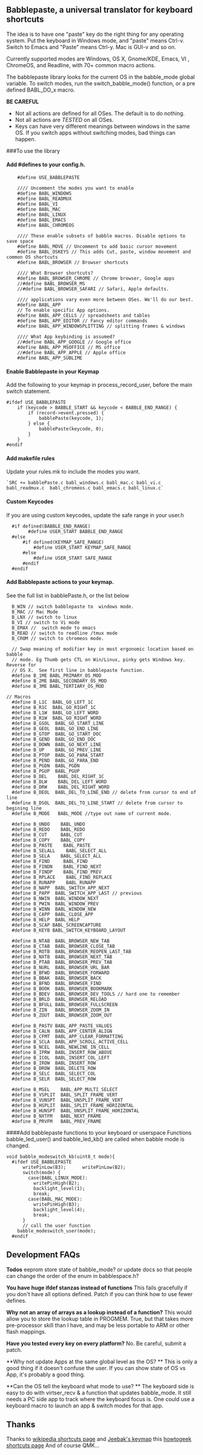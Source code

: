## Babblepaste, a universal translator for keyboard shortcuts

The idea is to have one "paste" key do the right thing for any operating system.
Put the keyboard in Windows mode, and  "paste" means Ctrl-v.
Switch to Emacs and "Paste" means Ctrl-y.  Mac is GUI-v and so on.

Currently supported modes are Windows, OS X, Gnome/KDE, Emacs, VI , ChromeOS, and Readline, with 70+ common macro actions.

The babblepaste library looks for the current OS in the babble_mode global variable.
To switch modes, run the switch_babble_mode() function, or a pre defined BABL_DO_x macro.

**BE CAREFUL**
  * Not all actions are defined for all OSes. The default is to do nothing.
  * Not all actions are _TESTED_ on all OSes.
  * Keys can have very different meanings between windows in the same OS. If you switch apps without switching modes, bad things can happen.

###To use the library
#### Add #defines to your config.h.
```
    #define USE_BABBLEPASTE
    
    //// Uncomment the modes you want to enable
    #define BABL_WINDOWS
    #define BABL_READMUX
    #define BABL_VI
    #define BABL_MAC
    #define BABL_LINUX
    #define BABL_EMACS
    #define BABL_CHROMEOS
    
    //// These enable subsets of babble macros. Disable options to save space
    #define BABL_MOVE // Uncomment to add basic cursor movement
    #define BABL_OSKEYS // This adds Cut, paste, window movement and common OS shortcuts
    #define BABL_BROWSER // Browser shortcuts
    
    //// What Browser shortcuts?
    #define BABL_BROWSER_CHROME // Chrome browser, Google apps
    //#define BABL_BROWSER_MS
    //#define BABL_BROWSER_SAFARI // Safari, Apple defaults.
    
    //// applications vary even more between OSes. We'll do our best.
    #define BABL_APP
    // To enable specific App options.
    #define BABL_APP_CELLS // spreadsheets and tables
    #define BABL_APP_EDITOR // Fancy editor commands
    #define BABL_APP_WINDOWSPLITTING // splitting frames & windows
    
    //// What App keybinding is assumed?
    //#define BABL_APP_GOOGLE // Google office
    #define BABL_APP_MSOFFICE // MS office
    //#define BABL_APP_APPLE // Apple office
    #define BABL_APP_SUBLIME
```

#### Enable Babblepaste in your Keymap

Add the following to your keymap in process_record_user, before the main switch statement.
```
#ifdef USE_BABBLEPASTE
    if (keycode > BABBLE_START && keycode < BABBLE_END_RANGE) {
        if (record->event.pressed) { 
            babblePaste(keycode, 1);
        } else {
            babblePaste(keycode, 0);
        }
    }
#endif
```

#### Add makefile rules

Update your rules.mk to include the modes you want.

    `SRC += babblePaste.c babl_windows.c babl_mac.c babl_vi.c babl_readmux.c  babl_chromeos.c babl_emacs.c babl_linux.c`


#### Custom Keycodes

If you are using custom keycodes, update the safe range in your user.h
```
  #if defined(BABBLE_END_RANGE)
        #define USER_START BABBLE_END_RANGE
  #else
      #if defined(KEYMAP_SAFE_RANGE)
          #define USER_START KEYMAP_SAFE_RANGE
      #else
          #define USER_START SAFE_RANGE
      #endif
  #endif
```

#### Add Babblepaste actions to your keymap.
See the full list in babblePaste.h, or the list below
```
  B_WIN // switch babblepaste to  windows mode.
  B_MAC // Mac Mode
  B_LNX // switch to linux
  B_VI // switch to Vi mode
  B_EMAX //  switch mode to emacs
  B_READ // switch to readline /tmux mode
  B_CROM // switch to chromeos mode.
  
  // Swap meaning of modifier key in most ergonomic location based on babble
  // mode. Eg Thumb gets CTL on Win/Linux, pinky gets Windows key. Reverse for 
  // OS X.  See first line in babblepaste function.   
  #define B_1ME BABL_PRIMARY_OS_MOD 
  #define B_2ME BABL_SECONDARY_OS_MOD
  #define B_3ME BABL_TERTIARY_OS_MOD

// Macros
  #define B_L1C  BABL_GO_LEFT_1C
  #define B_R1C  BABL_GO_RIGHT_1C
  #define B_L1W  BABL_GO_LEFT_WORD
  #define B_R1W  BABL_GO_RIGHT_WORD
  #define B_GSOL  BABL_GO_START_LINE
  #define B_GEOL  BABL_GO_END_LINE
  #define B_GTOP  BABL_GO_START_DOC
  #define B_GEND  BABL_GO_END_DOC
  #define B_DOWN  BABL_GO_NEXT_LINE
  #define B_UP    BABL_GO_PREV_LINE
  #define B_PTOP  BABL_GO_PARA_START
  #define B_PEND  BABL_GO_PARA_END
  #define B_PGDN  BABL_PGDN
  #define B_PGUP  BABL_PGUP
  #define B_DEL    BABL_DEL_RIGHT_1C
  #define B_DLW    BABL_DEL_LEFT_WORD
  #define B_DRW    BABL_DEL_RIGHT_WORD
  #define B_DEOL  BABL_DEL_TO_LINE_END // delete from cursor to end of line
  #define B_DSOL  BABL_DEL_TO_LINE_START // delete from cursor to begining line
  #define B_MODE   BABL_MODE //type out name of current mode.

  #define B_UNDO    BABL_UNDO
  #define B_REDO    BABL_REDO
  #define B_CUT     BABL_CUT
  #define B_COPY    BABL_COPY
  #define B_PASTE    BABL_PASTE
  #define B_SELALL    BABL_SELECT_ALL
  #define B_SELA    BABL_SELECT_ALL
  #define B_FIND     BABL_FIND
  #define B_FINDN    BABL_FIND_NEXT
  #define B_FINDP    BABL_FIND_PREV
  #define B_RPLACE    BABL_FIND_REPLACE
  #define B_RUNAPP    BABL_RUNAPP
  #define B_NAPP  BABL_SWITCH_APP_NEXT
  #define B_PAPP  BABL_SWITCH_APP_LAST // previous
  #define B_NWIN  BABL_WINDOW_NEXT
  #define B_PWIN  BABL_WINDOW_PREV
  #define B_WINN  BABL_WINDOW_NEW
  #define B_CAPP  BABL_CLOSE_APP
  #define B_HELP  BABL_HELP
  #define B_SCAP BABL_SCREENCAPTURE
  #define B_KEYB BABL_SWITCH_KEYBOARD_LAYOUT

  #define B_NTAB  BABL_BROWSER_NEW_TAB
  #define B_CTAB  BABL_BROWSER_CLOSE_TAB
  #define B_ROTB  BABL_BROWSER_REOPEN_LAST_TAB
  #define B_NXTB  BABL_BROWSER_NEXT_TAB
  #define B_PTAB  BABL_BROWSER_PREV_TAB
  #define B_NURL  BABL_BROWSER_URL_BAR
  #define B_BFWD  BABL_BROWSER_FORWARD
  #define B_BBAK  BABL_BROWSER_BACK
  #define B_BFND  BABL_BROWSER_FIND
  #define B_BOOK  BABL_BROWSER_BOOKMARK
  #define B_BDEV  BABL_BROWSER_DEV_TOOLS // hard one to remember
  #define B_BRLD  BABL_BROWSER_RELOAD
  #define B_BFULL BABL_BROWSER_FULLSCREEN
  #define B_ZIN   BABL_BROWSER_ZOOM_IN
  #define B_ZOUT  BABL_BROWSER_ZOOM_OUT

  #define B_PASTV BABL_APP_PASTE_VALUES
  #define B_CALN  BABL_APP_CENTER_ALIGN
  #define B_CFMT  BABL_APP_CLEAR_FORMATTING
  #define B_SCLA  BABL_APP_SCROLL_ACTIVE_CELL
  #define B_NCEL  BABL_NEWLINE_IN_CELL
  #define B_IPRW  BABL_INSERT_ROW_ABOVE
  #define B_ICOL  BABL_INSERT_COL_LEFT
  #define B_IROW  BABL_INSERT_ROW
  #define B_DROW  BABL_DELETE_ROW
  #define B_SELC  BABL_SELECT_COL
  #define B_SELR  BABL_SELECT_ROW

  #define B_MSEL    BABL_APP_MULTI_SELECT
  #define B_VSPLIT  BABL_SPLIT_FRAME_VERT
  #define B_VUNSPT  BABL_UNSPLIT_FRAME_VERT
  #define B_HSPLIT  BABL_SPLIT_FRAME_HORIZONTAL
  #define B_HUNSPT  BABL_UNSPLIT_FRAME_HORIZONTAL
  #define B_NXTFM   BABL_NEXT_FRAME
  #define B_PRVFM   BABL_PREV_FRAME
```

####Add babblepaste functions to your keyboard or userspace
Functions babble_led_user() and babble_led_kb() are called when babble mode is changed. 
```
void babble_modeswitch_kb(uint8_t mode){
  #ifdef USE_BABBLEPASTE
      writePinLow(B3);      writePinLow(B2);
      switch(mode) {
        case(BABL_LINUX_MODE):
          writePinHigh(B2);
          backlight_level(1);
          break;
        case(BABL_MAC_MODE):  
          writePinHigh(B3);
          backlight_level(4);
          break;
      }
      // call the user function
    babble_modeswitch_user(mode);
  #endif
```



## Development FAQs

**Todos**
eeprom store state of babble_mode? or update docs so that people can change the order of the enum in babblespace.h?

**You have huge ifdef stanzas instead of functions**
This fails gracefully if you don't have all options defined. Patch if you can think how to use fewer defines.

**Why not an array of arrays as a lookup instead of a function?**
This would allow you to store the lookup table in PROGMEM.
True, but that takes more pre-processor skill than I have, and may be less portable to ARM or other flash mappings.

**Have you tested every key on every platform?**
No. Be careful, submit a patch.

**Why not update Apps at the same global level as the OS? **
This is only a good thing if it doesn't confuse the user. If you can show state of OS vs App, it's probably a good thing.

**Can the OS tell the keyboard what mode to use? **
The keyboard side is easy to do with virtser_recv & a function that updates babble_mode. It still needs a PC side app to track where the keyboard focus is.
One could use a keyboard macro to launch an app & switch modes for that app.

## Thanks

Thanks to [wikipedia shortcuts page](https://en.wikipedia.org/wiki/Table_of_keyboard_shortcuts)
and [Jeebak's keymap](https://github.com/qmk/qmk_firmware/blob/master/keyboards/planck/keymaps/jeebak/keymap.c)
this [howtogeek shortcuts page](https://www.howtogeek.com/115664/42-text-editing-keyboard-shortcuts-that-work-almost-everywhere/)
And of course QMK...
